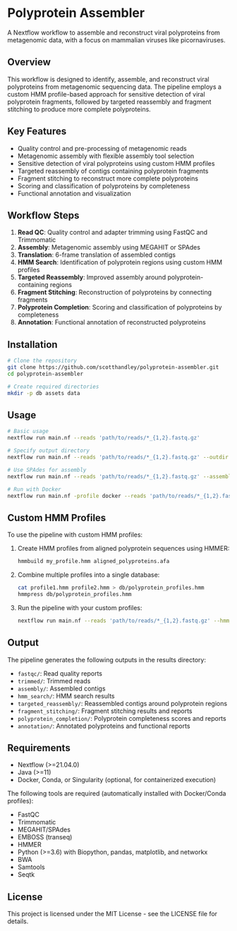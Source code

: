 # Polyprotein Assembler

A Nextflow workflow to assemble and reconstruct viral polyproteins from metagenomic data, with a focus on mammalian viruses like picornaviruses.

## Overview

This workflow is designed to identify, assemble, and reconstruct viral polyproteins from metagenomic sequencing data. The pipeline employs a custom HMM profile-based approach for sensitive detection of viral polyprotein fragments, followed by targeted reassembly and fragment stitching to produce more complete polyproteins.

## Key Features

- Quality control and pre-processing of metagenomic reads
- Metagenomic assembly with flexible assembly tool selection
- Sensitive detection of viral polyproteins using custom HMM profiles
- Targeted reassembly of contigs containing polyprotein fragments
- Fragment stitching to reconstruct more complete polyproteins
- Scoring and classification of polyproteins by completeness
- Functional annotation and visualization

## Workflow Steps

1. **Read QC**: Quality control and adapter trimming using FastQC and Trimmomatic
2. **Assembly**: Metagenomic assembly using MEGAHIT or SPAdes
3. **Translation**: 6-frame translation of assembled contigs
4. **HMM Search**: Identification of polyprotein regions using custom HMM profiles
5. **Targeted Reassembly**: Improved assembly around polyprotein-containing regions
6. **Fragment Stitching**: Reconstruction of polyproteins by connecting fragments
7. **Polyprotein Completion**: Scoring and classification of polyproteins by completeness
8. **Annotation**: Functional annotation of reconstructed polyproteins

## Installation

```bash
# Clone the repository
git clone https://github.com/scotthandley/polyprotein-assembler.git
cd polyprotein-assembler

# Create required directories
mkdir -p db assets data
```

## Usage

```bash
# Basic usage
nextflow run main.nf --reads 'path/to/reads/*_{1,2}.fastq.gz'

# Specify output directory
nextflow run main.nf --reads 'path/to/reads/*_{1,2}.fastq.gz' --outdir my_results

# Use SPAdes for assembly
nextflow run main.nf --reads 'path/to/reads/*_{1,2}.fastq.gz' --assembly_tool spades

# Run with Docker
nextflow run main.nf -profile docker --reads 'path/to/reads/*_{1,2}.fastq.gz'
```

## Custom HMM Profiles

To use the pipeline with custom HMM profiles:

1. Create HMM profiles from aligned polyprotein sequences using HMMER:
   ```bash
   hmmbuild my_profile.hmm aligned_polyproteins.afa
   ```

2. Combine multiple profiles into a single database:
   ```bash
   cat profile1.hmm profile2.hmm > db/polyprotein_profiles.hmm
   hmmpress db/polyprotein_profiles.hmm
   ```

3. Run the pipeline with your custom profiles:
   ```bash
   nextflow run main.nf --reads 'path/to/reads/*_{1,2}.fastq.gz' --hmm_db /path/to/custom_profiles.hmm
   ```

## Output

The pipeline generates the following outputs in the results directory:

- `fastqc/`: Read quality reports
- `trimmed/`: Trimmed reads
- `assembly/`: Assembled contigs
- `hmm_search/`: HMM search results
- `targeted_reassembly/`: Reassembled contigs around polyprotein regions
- `fragment_stitching/`: Fragment stitching results and reports
- `polyprotein_completion/`: Polyprotein completeness scores and reports
- `annotation/`: Annotated polyproteins and functional reports

## Requirements

- Nextflow (>=21.04.0)
- Java (>=11)
- Docker, Conda, or Singularity (optional, for containerized execution)

The following tools are required (automatically installed with Docker/Conda profiles):
- FastQC
- Trimmomatic
- MEGAHIT/SPAdes
- EMBOSS (transeq)
- HMMER
- Python (>=3.6) with Biopython, pandas, matplotlib, and networkx
- BWA
- Samtools
- Seqtk

## License

This project is licensed under the MIT License - see the LICENSE file for details.
